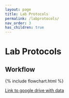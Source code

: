 ```yaml
---
layout: page
title: Lab Protocols
permalink: /labprotocols/
nav_order: 3
has_children: true
---
```


# Lab Protocols

## Workflow


{% include flowchart.html %}

[Link to google drive with data](https://drive.google.com/drive/folders/1GBEWNzjgqfqaH5Oo5TMAeIsEiAtjYUyL?usp=sharing)
